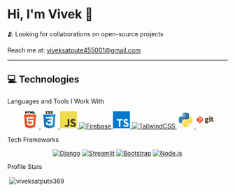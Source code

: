 <h1 align="left">Hi, I'm Vivek 👋</h1>

<p align="left">🫂 Looking for collaborations on open-source projects</p>
<p align="left">Reach me at: <a href="mailto:viveksatpute455001@gmail.com">viveksatpute455001@gmail.com</a></p>

---

## <p align="left">💻 Technologies</p>
<p align="left">Languages and Tools I Work With</p>
<p align="center">
  <a href="https://www.w3.org/html/" target="_blank" rel="noreferrer">
    <img src="https://raw.githubusercontent.com/devicons/devicon/master/icons/html5/html5-original-wordmark.svg" alt="HTML5" width="40" height="40"/>
  </a>
  <a href="https://www.w3schools.com/css/" target="_blank" rel="noreferrer">
    <img src="https://raw.githubusercontent.com/devicons/devicon/master/icons/css3/css3-original-wordmark.svg" alt="CSS3" width="40" height="40"/>
  </a>
  <a href="https://developer.mozilla.org/en-US/docs/Web/JavaScript" target="_blank" rel="noreferrer">
    <img src="https://raw.githubusercontent.com/devicons/devicon/master/icons/javascript/javascript-original.svg" alt="JavaScript" width="40" height="40"/>
  </a>
  <a href="https://firebase.google.com/" target="_blank" rel="noreferrer">
    <img src="https://www.vectorlogo.zone/logos/firebase/firebase-icon.svg" alt="Firebase" width="40" height="40"/>
  </a>
  <a href="https://www.typescriptlang.org/" target="_blank" rel="noreferrer">
    <img src="https://raw.githubusercontent.com/devicons/devicon/master/icons/typescript/typescript-original.svg" alt="TypeScript" width="40" height="40"/>
  </a>
  <a href="https://tailwindcss.com/" target="_blank" rel="noreferrer">
    <img src="https://www.vectorlogo.zone/logos/tailwindcss/tailwindcss-icon.svg" alt="TailwindCSS" width="40" height="40"/>
  </a>
  <a href="https://www.python.org" target="_blank" rel="noreferrer">
    <img src="https://raw.githubusercontent.com/devicons/devicon/master/icons/python/python-original.svg" alt="Python" width="40" height="40"/>
  </a>
  <a target="_blank" rel="noopener noreferrer nofollow" href="https://raw.githubusercontent.com/github/explore/main/topics/git/git.png"><img height="40" alt="git" src="https://raw.githubusercontent.com/github/explore/main/topics/git/git.png" style="max-width: 100%;"></a>
</p>

<p align="left">Tech Frameworks</p>
<p align="center" dir="auto"><a target="_blank" rel="noopener noreferrer nofollow" href="https://camo.githubusercontent.com/eda76c2ec2590d4e0f924a92f87fd6411294dca1f3fd5a2662b0e85d833652b5/68747470733a2f2f696d672e736869656c64732e696f2f62616467652f446a616e676f2d726f79616c626c75652e7376673f7374796c653d666f722d7468652d6261646765266c6f676f3d446a616e676f266c6f676f436f6c6f723d7768697465"><img src="https://camo.githubusercontent.com/eda76c2ec2590d4e0f924a92f87fd6411294dca1f3fd5a2662b0e85d833652b5/68747470733a2f2f696d672e736869656c64732e696f2f62616467652f446a616e676f2d726f79616c626c75652e7376673f7374796c653d666f722d7468652d6261646765266c6f676f3d446a616e676f266c6f676f436f6c6f723d7768697465" alt="Django" data-canonical-src="https://img.shields.io/badge/Django-royalblue.svg?style=for-the-badge&amp;logo=Django&amp;logoColor=white" style="max-width: 100%;"></a>
<a target="_blank" rel="noopener noreferrer nofollow" href="https://camo.githubusercontent.com/b2efe86f2bf1e551dc961d66f2aa46447f1a4fc71db4c4a3ab691d5885812941/68747470733a2f2f696d672e736869656c64732e696f2f62616467652f53747265616d6c69742d726f79616c626c75652e7376673f7374796c653d666f722d7468652d6261646765266c6f676f3d53747265616d6c6974266c6f676f436f6c6f723d7768697465"><img src="https://camo.githubusercontent.com/b2efe86f2bf1e551dc961d66f2aa46447f1a4fc71db4c4a3ab691d5885812941/68747470733a2f2f696d672e736869656c64732e696f2f62616467652f53747265616d6c69742d726f79616c626c75652e7376673f7374796c653d666f722d7468652d6261646765266c6f676f3d53747265616d6c6974266c6f676f436f6c6f723d7768697465" alt="Streamlit" data-canonical-src="https://img.shields.io/badge/Streamlit-royalblue.svg?style=for-the-badge&amp;logo=Streamlit&amp;logoColor=white" style="max-width: 100%;"></a>
<a target="_blank" rel="noopener noreferrer nofollow" href="https://camo.githubusercontent.com/5149d814beaeca46fdf682d54f35d0d421faaf2146280398224e10feec062c69/68747470733a2f2f696d672e736869656c64732e696f2f62616467652f426f6f7473747261702d726f79616c626c75652e7376673f7374796c653d666f722d7468652d6261646765266c6f676f3d426f6f747374726170266c6f676f436f6c6f723d7768697465"><img src="https://camo.githubusercontent.com/5149d814beaeca46fdf682d54f35d0d421faaf2146280398224e10feec062c69/68747470733a2f2f696d672e736869656c64732e696f2f62616467652f426f6f7473747261702d726f79616c626c75652e7376673f7374796c653d666f722d7468652d6261646765266c6f676f3d426f6f747374726170266c6f676f436f6c6f723d7768697465" alt="Bootstrap" data-canonical-src="https://img.shields.io/badge/Bootstrap-royalblue.svg?style=for-the-badge&amp;logo=Bootstrap&amp;logoColor=white" style="max-width: 100%;"></a>
<a target="_blank" rel="noopener noreferrer nofollow" href="https://camo.githubusercontent.com/d2f776a2d12de2ac4a0e22e6483376a2e26a8ef2dc86e5cfe525aff1f4066e56/68747470733a2f2f696d672e736869656c64732e696f2f62616467652f4e6f64652e6a732d726f79616c626c75652e7376673f7374796c653d666f722d7468652d6261646765266c6f676f3d4e6f64652e6a73266c6f676f436f6c6f723d7768697465"><img src="https://camo.githubusercontent.com/d2f776a2d12de2ac4a0e22e6483376a2e26a8ef2dc86e5cfe525aff1f4066e56/68747470733a2f2f696d672e736869656c64732e696f2f62616467652f4e6f64652e6a732d726f79616c626c75652e7376673f7374796c653d666f722d7468652d6261646765266c6f676f3d4e6f64652e6a73266c6f676f436f6c6f723d7768697465" alt="Node.js" data-canonical-src="https://img.shields.io/badge/Node.js-royalblue.svg?style=for-the-badge&amp;logo=Node.js&amp;logoColor=white" style="max-width: 100%;"></a></p>

<p align="left">Profile Stats</p>
<p align="center" dir="auto">
  <p>&nbsp;<img align="center" src="https://github-readme-stats.vercel.app/api?username=viveksatpute369&show_icons=true&locale=en" alt="viveksatpute369" style="background:transparent;"/></p>
</p>
